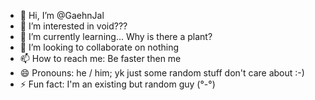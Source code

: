 - 👋 Hi, I’m @GaehnJal
- 👀 I’m interested in void???
- 🌱 I’m currently learning... Why is there a plant?
- 💞️ I’m looking to collaborate on nothing
- 📫 How to reach me: Be faster then me
- 😄 Pronouns: he / him; yk just some random stuff don't care about :-)
- ⚡ Fun fact: I'm an existing but random guy (°-°)

<!---
GaehnJal/GaehnJal is a ✨ special ✨ repository because its `README.md` (this file) appears on your GitHub profile.
You can click the Preview link to take a look at your changes.
--->
